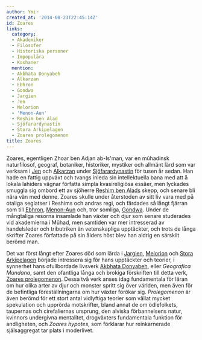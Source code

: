```yaml
---
author: Ymir
created_at: '2014-08-23T22:45:14Z'
id: Zoares
links:
  category:
  - Akademiker
  - Filosofer
  - Historiska personer
  - Impopulära
  - Koshaner
  mention:
  - Akbhata Donyabeh
  - Alkarzan
  - Ebhron
  - Gondwa
  - Jargien
  - Jen
  - Melorion
  - 'Menon-Aun'
  - Reshim ben Alad
  - Sjöfarardynastin
  - Stora Arkipelagen
  - Zoares prolegomenon
title: Zoares
---
```


Zoares, egentligen Zhoar ben Adjan ab-Is'man, var en mûhadinsk naturfilosof, geograf, botaniker,
historiker, mystiker och allmänt lärd som var verksam i [Jen] och [Alkarzan] under
[Sjöfarardynastin] för tusen år sedan. Han hade en fattig uppväxt och tvangs inleda sin
intellektuella bana med att å lokala lahiders vägnar författa simpla kvasireligiösa essäer, men
lyckades smuggla sig ombord ett av sjöherre [Reshim ben Alads] skepp, och senare bli nära vän med
denne. Zoares skulle under återstoden av sitt liv vara med på otaliga seglatser i Reshims och andras
regi, och färdades så långt fjärran som till [Ebhron], [Menon-Aun] och, tror somliga, [Gondwa].
Under de mångtaliga resorna insamlade han växter och djur som senare studerades vid akademierna i
Mûhad, men samtiden var mer intresserad av handelsleder och tributriken än vetenskapliga upptäckter,
och trots de långa skrifter Zoares författade på sin ålders höst blev han aldrig en särskilt berömd
man.

Det var först långt efter Zoares död som lärda i [Jargien], [Melorion] och [Stora Arkipelagen]
började intressera sig för hans upptäckter och teorier, i synnerhet hans ofullbordade livsverk
[Akbhata Donyabeh], eller *Geografica Mundana*, samt den ofantliga långa och brokiga förskriften
till detta verk, [Zoares prolegomenon]. Dessa två verk anses idag fundamentala för läran om hur
olika arter av djur och monster spritt sig över världen, men även för de befintliga
föreställningarna om hur växter förökar sig. *Prolegomenon* är även berömd för ett stort antal
vidlyftiga teorier som vållat mycket spekulation och upprörda motskrifter, bland annat de om
ödlefolkets, taupernas och cirefaliernas ursprung, den alviska förbannelsens natur, kvinnors
undergivna mentalitet, drogväxters fundamentala funktion för andligheten, och *Zoares hypotes*, som
förklarar hur reinkarnerade själsaggregat tar plats i moderlivet.

  [Jen]: Jen
  [Alkarzan]: Alkarzan
  [Sjöfarardynastin]: Sjöfarardynastin
  [Reshim ben Alads]: Reshim_ben_Alad
  [Ebhron]: Ebhron
  [Menon-Aun]: Menon-Aun
  [Gondwa]: Gondwa
  [Jargien]: Jargien
  [Melorion]: Melorion
  [Stora Arkipelagen]: Stora_Arkipelagen
  [Akbhata Donyabeh]: Akbhata_Donyabeh
  [Zoares prolegomenon]: Zoares_prolegomenon